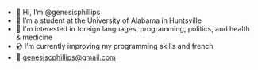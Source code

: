 - 🧠 Hi, I’m @genesisphillips
- 🧬 I’m a student at the University of Alabama in Huntsville
- 🤍 I'm interested in foreign languages, programming, politics, and health & medicine
- 💿 I’m currently improving my programming skills and french
- 💌 genesiscphillips@gmail.com

<!---
genesisphillips/genesisphillips is a ✨ special ✨ repository because its `README.md` (this file) appears on your GitHub profile.
You can click the Preview link to take a look at your changes.
--->
